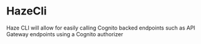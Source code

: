 # HazeCli
Haze CLI will allow for easily calling Cognito backed endpoints such as API Gateway endpoints using a Cognito authorizer
